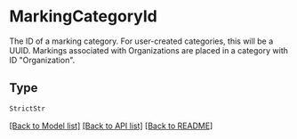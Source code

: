 # MarkingCategoryId

The ID of a marking category. For user-created categories, this will be a UUID. Markings associated with
Organizations are placed in a category with ID "Organization".


## Type
```python
StrictStr
```


[[Back to Model list]](../../../../README.md#models-v2-link) [[Back to API list]](../../../../README.md#apis-v2-link) [[Back to README]](../../../../README.md)
